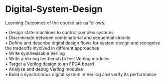# Digital-System-Design

Learning Outcomes of the course are as follows:<br>

• Design state machines to control complex systems <br>
• Discriminate between combinatorial and sequential circuits<br>
• Define and describe digital design flows for system design and recognise the tradeoffs involved in different approaches<br>
• Write synthesisable Verilog<br>
• Write a Verilog testbench to test Verilog modules<br>
• Target a Verilog design to an FPGA board<br>
• Analyse and debug Verilog modules<br>
• Build a synchronous digital system in Verilog and verify its performance
